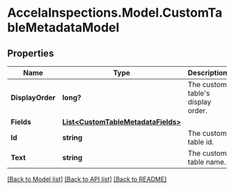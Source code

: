 # AccelaInspections.Model.CustomTableMetadataModel
## Properties

Name | Type | Description | Notes
------------ | ------------- | ------------- | -------------
**DisplayOrder** | **long?** | The custom table&#39;s display order. | [optional] 
**Fields** | [**List&lt;CustomTableMetadataFields&gt;**](CustomTableMetadataFields.md) |  | [optional] 
**Id** | **string** | The custom table id. | [optional] 
**Text** | **string** | The custom table name. | [optional] 

[[Back to Model list]](../README.md#documentation-for-models) [[Back to API list]](../README.md#documentation-for-api-endpoints) [[Back to README]](../README.md)

